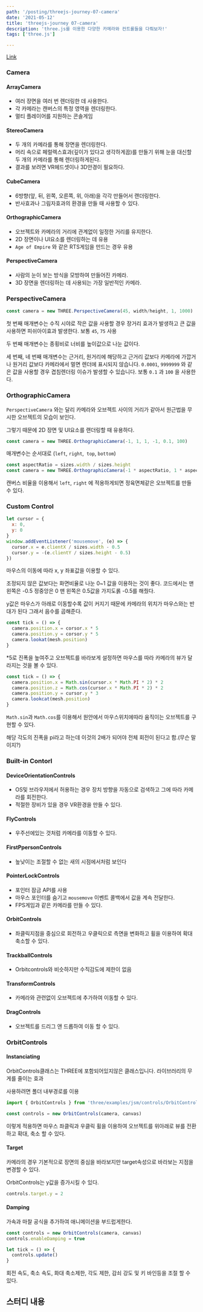 ```yaml
---
path: '/posting/threejs-journey-07-camera'
date: '2021-05-12'
title: 'threejs-journey 07-camera'
description: 'three.js를 이용한 다양한 카메라와 컨트롤들을 다뤄보자!'
tags: ['three.js']

---
```


[Link](https://threejs-journey.xyz/lessons/7)

### Camera

#### ArrayCamera

- 여러 장면을 여러 번 렌더링한 데 사용한다.
- 각 카메라는 캔버스의 특정 영역을 렌더링한다.
- 멀티 플레이어를 지원하는 콘솔게임

#### StereoCamera

- 두 개의 카메라를 통해 장면을 렌더링한다.
- 머리 속으로 페럴렉스효과(깊이가 있다고 생각하게끔)를 만들기 위해 눈을 대신할 두 개의 카메라를 통해 렌더링하게된다.
- 결과를 보려면 VR헤드셋이나 3D안경이 필요하다.

#### CubeCamera

- 6방향(앞, 뒤, 왼쪽, 오른쪽, 위, 아래)을 각각 만들어서 랜더링한다.
- 반사효과나 그림자효과의 환경을 만들 때 사용할 수 있다.

#### OrthographicCamera

- 오브젝트와 카메라의 거리에 관계없이 일정한 거리를 유지한다.
- 2D 장면이나 UI요소를 렌더링하는 데 유용
- `Age of Empire` 와 같은 RTS게임을 만드는 경우 유용

#### PerspectiveCamera

- 사람의 눈이 보는 방식을 모방하여 만들어진 카메라.
- 3D 장면을 렌더링하는 데 사용되는 가장 일반적인 카메라.



### PerspectiveCamera

```javascript
const camera = new THREE.PerspectiveCamera(45, width/height, 1, 1000)
```

첫 번째 매개변수는 수직 시야로 작은 값을 사용할 경우 장거리 효과가 발생하고 큰 값을 사용하면 피쉬아이효과 발생한다. 보통 `45`, `75` 사용

두 번째 매개변수는 종횡비로 너비를 높이값으로 나눈 값이다.

세 번째, 네 번째 매개변수는 근거리, 원거리에 해당하고 근거리 값보다 카메라에 가깝거나 원거리 값보다 카메라에서 멀면 렌더에 표시되지 않습니다. `0.0001`, `9999999` 와 같은 값을 사용할 경우 겹침렌더링 이슈가 발생할 수 있습니다. 보통 `0.1` 과 `100` 을 사용한다.



### OrthographicCamera

`PerspectiveCamera` 와는 달리 카메라와 오브젝트 사이의 거리가 같아서 원근법을 무시한 오브젝트의 모습이 보인다.

그렇기 때문에 2D 장면 및 UI요소를 랜더링할 때 유용하다.

```javascript
const camera = new THREE.OrthographicCamera(-1, 1, 1, -1, 0.1, 100)
```

매개변수는 순서대로 (`left`, `right`,` top`, `bottom`)

```javascript
const aspectRatio = sizes.width / sizes.height
const camera = new THREE.OrthographicCamera(-1 * aspectRatio, 1 * aspectRatio, 1, -1, 0.1, 100)
```

캔버스 비율을 이용해서 `left`, `right` 에 적용하게되면 정육면체같은 오브젝트를 만들 수 있다.



### Custom Control

```javascript
let cursor = {
  x: 0,
  y: 0
}
window.addEventListener('mousemove', (e) => {
  cursor.x = e.clientX / sizes.width - 0.5
  cursor.y = -(e.clientY / sizes.height - 0.5)
})
```

마우스의 이동에 따라 x, y 좌표값을 이용할 수 있다.

조정되지 않은 값보다는 화면비율로 나눈 0~1 값을 이용하는 것이 좋다. 코드에서는 맨 왼쪽은 -0.5 정중앙은 0 맨 왼쪽은 0.5값을 가지도롥 -0.5를 해줬다.

y값은 마우스가 아래로 이동할수록 값이 커지기 때문에 카메라의 위치가 마우스와는 반대가 된다 그래서 음수를 곱해준다.

```javascript
const tick = () => {
  camera.position.x = corsor.x * 5
  camera.position.y = corsor.y * 5
  camera.lookat(mesh.position)
}
```

*5로 진폭을 높여주고 오브젝트를 바라보게 설정하면 마우스를 따라 카메라의 뷰가 달라지는 것을 볼 수 있다.

```javascript
const tick = () => {
  camera.position.x = Math.sin(cursor.x * Math.PI * 2) * 2
  camera.position.z = Math.cos(cursor.x * Math.PI * 2) * 2
  camera.position.y = cursor.y * 3
  camera.lookcat(mesh.position)
}
```

`Math.sin`과 `Math.cos`를 이용해서 원안에서 마우스위치에따라 움직이는 오브젝트를 구현할 수 있다.

해당 각도의 진폭을 pi라고 하는데 이것의 2배가 되어야 전체 회전이 된다고 함.(무슨 말이지?)



### Built-in Contorl

#### DeviceOrientationControls

- OS및 브라우저에서 허용하는 경우 장치 방향을 자동으로 검색하고 그에 따라 카메라를 회전한다.
- 적절한 장비가 있을 경우 VR환경을 만들 수 있다.

#### FlyControls

- 우주선에있는 것처럼 카메라를 이동할 수 있다.

#### FirstPpersonControls

- 높낮이는 조절할 수 없는 새의 시점에서처럼 보인다

#### PointerLockControls

- 포인터 잠금 API를 사용
- 마우스 포인터를 숨기고 `mousemove` 이벤트 콜백에서 값을 계속 전달한다.
- FPS게임과 같은 카메라를 만들 수 있다.

#### OrbitControls

- 좌클릭지점을 중심으로 회전하고 우클릭으로 측면을 변화하고 휠을 이용하여 확대 축소할 수 있다.

#### TrackballControls

- Orbitcontrols와 비슷하지만 수직감도에 제한이 없음

#### TransformControls

- 카메라와 관련없이 오브젝트에 추가하여 이동할 수 있다.

#### DragControls

- 오브젝트를 드리그 앤 드롭하여 이동 할 수 있다.



### OrbitControls

#### Instanciating

OrbitControls클래스는 THREE에 포함되어있지않은 클래스입니다. 라이브러리의 무게를 줄이는 효과

사용하려면 폴더 내부경로를 이용

```javascript
import { OrbitControls } from 'three/examples/jsm/controls/OrbitControls.js'

const controls = new OrbitControls(camera, canvas)
```

이렇게 적용하면 마우스 좌클릭과 우클릭 휠을 이용하여 오브젝트를 위아래로 뷰를 전환하고 확대, 축소 할 수 있다.

#### Target

카메라의 경우 기본적으로 장면의 중심을 바라보지만 target속성으로 바라보는 지점을 변경할 수 있다.

OrbitControls는 y값을 증가시킬 수 있다.

```javascript
controls.target.y = 2
```

#### Damping

가속과 마찰 공식을 추가하여 애니메이션을 부드럽게한다.

```javascript
const controls = new OrbitControls(camera, canvas)
controls.enableDamping = true

let tick = () => {
  controls.update()
}
```

회전 속도, 축소 속도, 화대 축소제한, 각도 제한, 감쇠 강도 및 키 바인등을 조절 할 수 있다.



## 스터디 내용